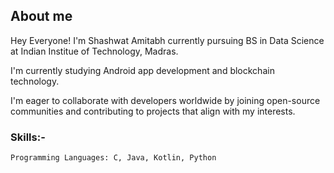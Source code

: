 ## About me 
Hey Everyone! I'm Shashwat Amitabh currently pursuing BS in Data Science at Indian Institue of Technology, Madras.

I'm currently studying Android app development and blockchain technology. 

I'm eager to collaborate with developers worldwide by joining open-source communities and contributing to projects that align with my interests.


### Skills:-

    Programming Languages: C, Java, Kotlin, Python


<!--
**123-Shashwat/123-Shashwat** is a ✨ _special_ ✨ repository because its `README.md` (this file) appears on your GitHub profile.


-->
